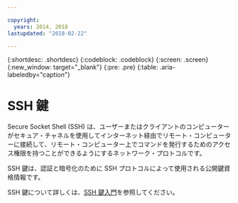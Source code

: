 ```yaml
---

copyright:
  years: 2014, 2018
lastupdated: "2018-02-22"

---
```


{:shortdesc: .shortdesc}
{:codeblock: .codeblock}
{:screen: .screen}
{:new_window: target="_blank"}
{:pre: .pre}
{:table: .aria-labeledby="caption"}

# SSH 鍵
Secure Socket Shell (SSH) は、ユーザーまたはクライアントのコンピューターがセキュア・チャネルを使用してインターネット経由でリモート・コンピューターに接続して、リモート・コンピューター上でコマンドを発行するためのアクセス権限を持つことができるようにするネットワーク・プロトコルです。

SSH 鍵は、認証と暗号化のために SSH プロトコルによって使用される公開鍵資格情報です。

SSH 鍵について詳しくは、[SSH 鍵入門](/docs/infrastructure/ssh-keys/index.html)を参照してください。
